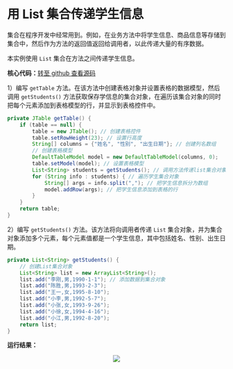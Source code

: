 # 用 List 集合传递学生信息

集合在程序开发中经常用到。例如，在业务方法中将学生信息、商品信息等存储到集合中，然后作为方法的返回值返回给调用者，以此传递大量的有序数据。

本实例使用 `List` 集合在方法之间传递学生信息。

**核心代码：**<a href="https://github.com/renkaigis/KeepCoding/tree/master/2017/09/16" target="_blank">转至 github 查看源码</a>

1）编写 `getTable` 方法。在该方法中创建表格对象并设置表格的数据模型，然后调用 `getStudents()` 方法获取保存学信息的集合对象，在遍历该集合对象的同时把每个元素添加到表格模型的行，并显示到表格控件中。

```java
private JTable getTable() {
    if (table == null) {
        table = new JTable(); // 创建表格控件
        table.setRowHeight(23); // 设置行高度
        String[] columns = {"姓名", "性别", "出生日期"}; // 创建列名数组
        // 创建表格模型
        DefaultTableModel model = new DefaultTableModel(columns, 0);
        table.setModel(model); // 设置表格模型
        List<String> students = getStudents(); // 调用方法传递list集合对象
        for (String info : students) { // 遍历学生集合对象
            String[] args = info.split(","); // 把学生信息拆分为数组
            model.addRow(args); // 把学生信息添加到表格的行
        }
    }
    return table;
}
```

2）编写 `getStudents()` 方法。该方法将向调用者传递 `List` 集合对象，并为集合对象添加多个元素，每个元素值都是一个学生信息，其中包括姓名、性别、出生日期。

```java
private List<String> getStudents() {
    // 创建List集合对象
    List<String> list = new ArrayList<String>();
    list.add("李刚,男,1990-1-1"); // 添加数据到集合对象
    list.add("陈胜,男,1993-2-3");
    list.add("王一,女,1995-8-10");
    list.add("小李,男,1992-5-7");
    list.add("小张,女,1993-9-26");
    list.add("小徐,女,1994-4-16");
    list.add("小江,男,1992-8-20");
    return list;
}
```

**运行结果：**

<div align="center"><img src="http://image.renkaigis.com/keepcoding/2017091601.png"></div>